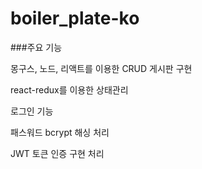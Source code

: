 # boiler_plate-ko

###주요 기능

몽구스, 노드, 리액트를 이용한 CRUD 게시판 구현

react-redux를 이용한 상태관리

로그인 기능

패스워드 bcrypt 해싱 처리

JWT 토큰 인증 구현 처리



